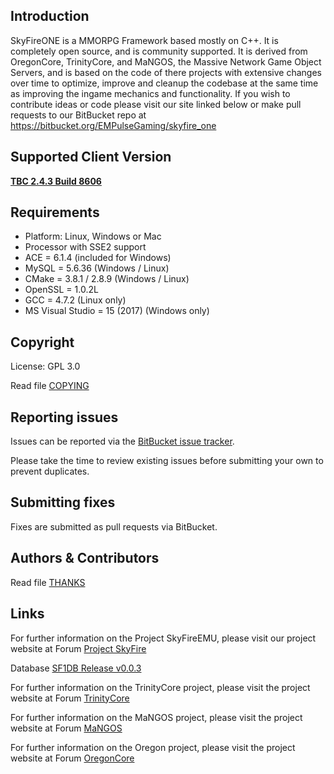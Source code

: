 
## Introduction

SkyFireONE is a MMORPG Framework based mostly on C++. 
It is completely open source, and is community supported. 
It is derived from OregonCore, TrinityCore, and MaNGOS, 
the Massive Network Game Object Servers, and is based on 
the code of there projects with extensive changes over time 
to optimize, improve and cleanup the codebase at the same 
time as improving the ingame mechanics and functionality. 
If you wish to contribute ideas or code please visit 
our site linked below or make pull requests to our BitBucket repo at 
https://bitbucket.org/EMPulseGaming/skyfire_one

## Supported Client Version
[**TBC 2.4.3 Build 8606**](http://depfile.us/IU7MTzTYsMnG)

## Requirements
+ Platform: Linux, Windows or Mac
+ Processor with SSE2 support
+ ACE     = 6.1.4 (included for Windows)
+ MySQL   = 5.6.36 (Windows / Linux)
+ CMake   = 3.8.1 / 2.8.9 (Windows / Linux)
+ OpenSSL = 1.0.2L
+ GCC     = 4.7.2 (Linux only)
+ MS Visual Studio = 15 (2017) (Windows only)

## Copyright

License: GPL 3.0

Read file [COPYING](COPYING.md)

## Reporting issues

Issues can be reported via the [BitBucket issue tracker](https://bitbucket.org/EMPulseGaming/skyfire_one/issues).

Please take the time to review existing issues before submitting your own to
prevent duplicates.

## Submitting fixes

Fixes are submitted as pull requests via BitBucket.

## Authors & Contributors

Read file [THANKS](https://github.com/ProjectSkyfire/SkyFireEMU/tree/master/doc/THANKS.md)


## Links

For further information on the Project SkyFireEMU, please visit our
project website at Forum [Project SkyFire](http://www.projectskyfire.org)

Database [SF1DB Release v0.0.3](https://www.projectskyfire.org/index.php?/files/file/28-skyfireone-db-release/)

For further information on the TrinityCore project, please visit the
project website at Forum [TrinityCore](http://www.TrinityCore.org)

For further information on the MaNGOS project, please visit the
project website at Forum [MaNGOS](http://www.getmangos.com/)

For further information on the Oregon project, please visit the
project website at Forum [OregonCore](http://www.oregoncore.com/)
